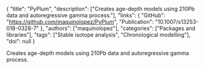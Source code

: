 {
  "title": "PyPlum",
  "description": ["Creates age-depth models using 210Pb data and autoregressive gamma process."],
  "links": {
    "GitHub": "https://github.com/maquinolopez/PyPlum",
    "Publication": "10.1007/s13253-018-0328-7"
  },
  "authors": ["maquinolopez"],
  "categories": ["Packages and libraries"],
  "tags": ["Stable isotope analysis", "Chronological modelling"],
  "doi": null
}

<!-- Generated by csv2md.R – do not edit by hand -->

Creates age-depth models using 210Pb data and autoregressive gamma process.